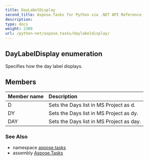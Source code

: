 ```yaml
---
title: DayLabelDisplay
second_title: Aspose.Tasks for Python via .NET API Reference
description: 
type: docs
weight: 2360
url: /python-net/aspose.tasks/daylabeldisplay/
---
```


## DayLabelDisplay enumeration

Specifies how the day label displays.

## Members
| Member name | Description |
| :- | :- |
|D|Sets the Days list in MS Project as d.|
|DY|Sets the Days list in MS Project as dy.|
|DAY|Sets the Days list in MS Project as day.|

### See Also

* namespace [aspose.tasks](/tasks/python-net/aspose.tasks/)
* assembly [Aspose.Tasks](/tasks/python-net/)

